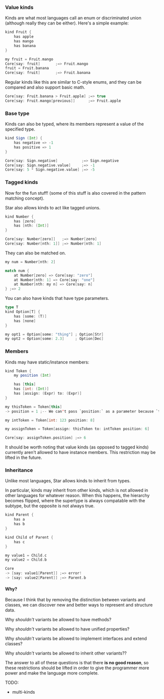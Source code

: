 ### Value kinds

Kinds are what most languages call an enum or discriminated union (although really they can be either).
Here's a simple example:
```scala
kind Fruit {
	has apple
	has mango
	has banana
}

my fruit = Fruit.mango
Core[say: fruit]       ;=> Fruit.mango
fruit = Fruit.banana
Core[say: fruit]       ;=> Fruit.banana
```

Regular kinds like this are similar to C-style enums, and they can be compared and also support basic math.
```scala
Core[say: Fruit.banana > Fruit.apple] ;=> true
Core[say: Fruit.mango[previous]]      ;=> Fruit.apple
```


### Base type

Kinds can also be typed, where its members represent a value of the specified type.
```scala
kind Sign (Int) {
	has negative => -1
	has positive => 1
}

Core[say: Sign.negative]           ;=> Sign.negative
Core[say: Sign.negative.value]     ;=> -1
Core[say: 5 * Sign.negative.value] ;=> -5
```


### Tagged kinds

Now for the fun stuff!
(some of this stuff is also covered in the pattern matching concept).

Star also allows kinds to act like tagged unions.
```scala
kind Number {
	has [zero]
	has [nth: (Int)]
}

Core[say: Number[zero]]   ;=> Number[zero]
Core[say: Number[nth: 1]] ;=> Number[nth: 1]
```

They can also be matched on.
```scala
my num = Number[nth: 2]

match num {
	at Number[zero] => Core[say: "zero"]
	at Number[nth: 1] => Core[say: "one"]
	at Number[nth: my n] => Core[say: n]
} ;=> 2
```

You can also have kinds that have type parameters.
```scala
type T
kind Option[T] {
	has [some: (T)]
	has [none]
}

my opt1 = Option[some: "thing"] ; Option[Str]
my opt2 = Option[some: 2.3]     ; Option[Dec]
```


### Members

Kinds may have static/instance members:
```scala
kind Token {
	my position (Int)

	has [this]
	has [int: (Int)]
	has [assign: (Expr) to: (Expr)]
}

my thisToken = Token[this]
-> position = 1 ;-- We can't pass `position:` as a parameter because `this` takes no args

my intToken = Token[int: 123 position: 8]

my assignToken = Token[assign: thisToken to: intToken position: 6]

Core[say: assignToken.position] ;=> 6
```


It should be worth noting that value kinds (as opposed to tagged kinds) currently aren't allowed to have instance members.
This restriction may be lifted in the future.


### Inheritance

Unlike most languages, Star allows kinds to inherit from types.

In particular, kinds may inherit from other kinds, which is not allowed in other languages for whatever reason.
When this happens, the hierarchy becomes flipped, where the supertype is always compatable with the subtype, but the opposite is not always true.
```scala
kind Parent {
	has a
	has b
}

kind Child of Parent {
	has c
}

my value1 = Child.c
my value2 = Child.b

Core
-> [say: value1[Parent]] ;=> error!
-> [say: value2[Parent]] ;=> Parent.b
```

#### Why?

Because I think that by removing the distinction between variants and classes, we can discover new and better ways to represent and structure data.

Why *shouldn't* variants be allowed to have methods?

Why *shouldn't* variants be allowed to have unified properties?

Why *shouldn't* variants be allowed to implement interfaces and extend classes?

Why *shouldn't* variants be allowed to inherit other variants??

The answer to all of these questions is that there **is no good reason**, so these restrictions should be lifted in order to give the programmer more power and make the language more complete.


TODO:
- multi-kinds
